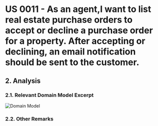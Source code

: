 # US 0011 - As an agent,I want to list real estate purchase orders to accept or decline a purchase order for a property. After accepting or declining, an email notification should be sent to the customer.

## 2. Analysis

### 2.1. Relevant Domain Model Excerpt 

![Domain Model](svg/us0011-domain-model.svg)

### 2.2. Other Remarks

